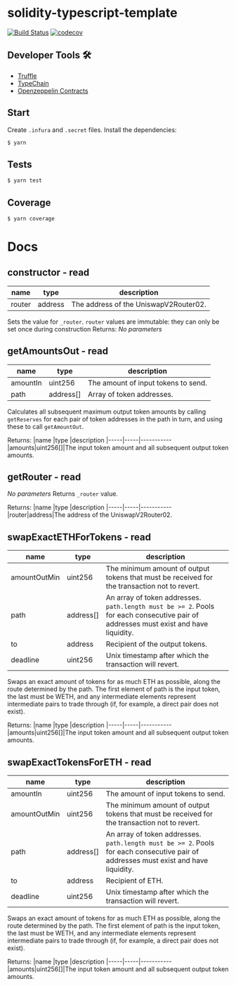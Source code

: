 # solidity-typescript-template

[![Build Status](https://travis-ci.com/ilyakmet/solidity-typescript-template.svg?branch=master)](https://travis-ci.com/ilyakmet/solidity-typescript-template)
[![codecov](https://codecov.io/gh/ilyakmet/solidity-typescript-template/branch/master/graph/badge.svg)](https://codecov.io/gh/ilyakmet/solidity-typescript-template)

## Developer Tools 🛠️

- [Truffle](https://trufflesuite.com/)
- [TypeChain](https://github.com/ethereum-ts/TypeChain)
- [Openzeppelin Contracts](https://openzeppelin.com/contracts/)

## Start

Create `.infura` and `.secret` files. Install the dependencies:

```bash
$ yarn
```

## Tests

```bash
$ yarn test
```

## Coverage

```bash
$ yarn coverage
```

# Docs

## constructor - read

| name   | type    | description                           |
| ------ | ------- | ------------------------------------- |
| router | address | The address of the UniswapV2Router02. |

Sets the value for `_router`.
`router` values are immutable: they can only be set once during construction
Returns:
_No parameters_

## getAmountsOut - read

| name     | type      | description                         |
| -------- | --------- | ----------------------------------- |
| amountIn | uint256   | The amount of input tokens to send. |
| path     | address[] | Array of token addresses.           |

Calculates all subsequent maximum output token amounts by calling `getReserves` for each pair of token addresses in the path in turn, and using these to call `getAmountOut`.

Returns:
|name |type |description
|-----|-----|-----------
|amounts|uint256[]|The input token amount and all subsequent output token amounts.

## getRouter - read

_No parameters_
Returns `_router` value.

Returns:
|name |type |description
|-----|-----|-----------
|router|address|The address of the UniswapV2Router02.

## swapExactETHForTokens - read

| name         | type      | description                                                                                                                          |
| ------------ | --------- | ------------------------------------------------------------------------------------------------------------------------------------ |
| amountOutMin | uint256   | The minimum amount of output tokens that must be received for the transaction not to revert.                                         |
| path         | address[] | An array of token addresses. `path.length must be >= 2`. Pools for each consecutive pair of addresses must exist and have liquidity. |
| to           | address   | Recipient of the output tokens.                                                                                                      |
| deadline     | uint256   | Unix timestamp after which the transaction will revert.                                                                              |

Swaps an exact amount of tokens for as much ETH as possible, along the route determined by the path. The first element of path is the input token, the last must be WETH, and any intermediate elements represent intermediate pairs to trade through (if, for example, a direct pair does not exist).

Returns:
|name |type |description
|-----|-----|-----------
|amounts|uint256[]|The input token amount and all subsequent output token amounts.

## swapExactTokensForETH - read

| name         | type      | description                                                                                                                          |
| ------------ | --------- | ------------------------------------------------------------------------------------------------------------------------------------ |
| amountIn     | uint256   | The amount of input tokens to send.                                                                                                  |
| amountOutMin | uint256   | The minimum amount of output tokens that must be received for the transaction not to revert.                                         |
| path         | address[] | An array of token addresses. `path.length must be >= 2`. Pools for each consecutive pair of addresses must exist and have liquidity. |
| to           | address   | Recipient of ETH.                                                                                                                    |
| deadline     | uint256   | Unix timestamp after which the transaction will revert.                                                                              |

Swaps an exact amount of tokens for as much ETH as possible, along the route determined by the path. The first element of path is the input token, the last must be WETH, and any intermediate elements represent intermediate pairs to trade through (if, for example, a direct pair does not exist).

Returns:
|name |type |description
|-----|-----|-----------
|amounts|uint256[]|The input token amount and all subsequent output token amounts.
